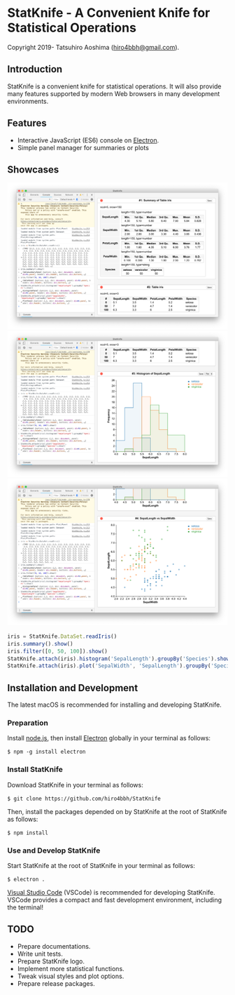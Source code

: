 # StatKnife - A Convenient Knife for Statistical Operations

Copyright 2019- Tatsuhiro Aoshima (hiro4bbh@gmail.com).

## Introduction

StatKnife is a convenient knife for statistical operations.
It will also provide many features supported by modern Web browsers in many development environments.

## Features

- Interactive JavaScript (ES6) console on [Electron](https://electronjs.org/).
- Simple panel manager for summaries or plots

## Showcases

![screenshot 1](doc/res/screenshot1.png "screenshot 1")
![screenshot 2](doc/res/screenshot2.png "screenshot 2")
![screenshot 3](doc/res/screenshot3.png "screenshot 3")

```js
iris = StatKnife.DataSet.readIris()
iris.summary().show()
iris.filter([0, 50, 100]).show()
StatKnife.attach(iris).histogram('SepalLength').groupBy('Species').show()
StatKnife.attach(iris).plot('SepalWidth', 'SepalLength').groupBy('Species').show()
```

## Installation and Development

The latest macOS is recommended for installing and developing StatKnife.

### Preparation

Install [node.js](https://nodejs.org/), then install [Electron](https://electronjs.org/) globally in your terminal as follows:

```
$ npm -g install electron
```

### Install StatKnife

Download StatKnife in your terminal as follows:

```
$ git clone https://github.com/hiro4bbh/StatKnife
```

Then, install the packages depended on by StatKnife at the root of StatKnife as follows:

```
$ npm install
```

### Use and Develop StatKnife

Start StatKnife at the root of StatKnife in your terminal as follows:

```
$ electron .
```

[Visual Studio Code](https://code.visualstudio.com/) (VSCode) is recommended for developing StatKnife.
VSCode provides a compact and fast development environment, including the terminal!

## TODO

- Prepare documentations.
- Write unit tests.
- Prepare StatKnife logo.
- Implement more statistical functions.
- Tweak visual styles and plot options.
- Prepare release packages.